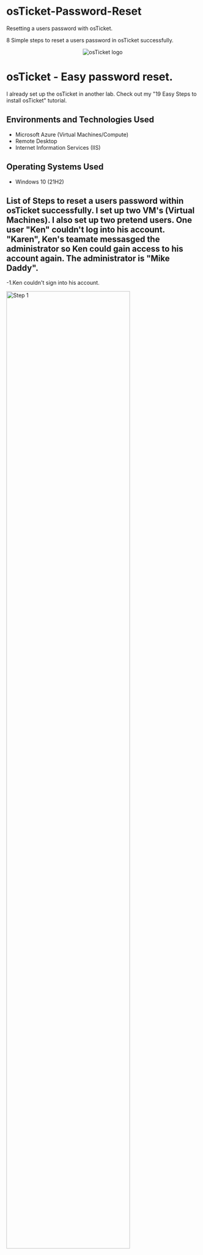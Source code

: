 # osTicket-Password-Reset
Resetting a users password with osTicket.


8 Simple steps to reset a users password in osTicket successfully.
<p align="center">
<img src="https://i.imgur.com/Clzj7Xs.png" alt="osTicket logo"/>
</p>

<h1>osTicket - Easy password reset.</h1>
I already set up the osTicket in another lab. Check out my "19 Easy Steps to install osTicket" tutorial.<br />


<h2>Environments and Technologies Used</h2>

- Microsoft Azure (Virtual Machines/Compute)
- Remote Desktop
- Internet Information Services (IIS)

<h2>Operating Systems Used </h2>

- Windows 10</b> (21H2)

<h2>List of Steps to reset a users password within osTicket successfully. I set up two VM's (Virtual Machines). I also set up two pretend users. One user "Ken" couldn't log into his account. "Karen", Ken's teamate messasged the administrator so Ken could gain access to his account again.  The administrator is "Mike Daddy".</h2>

-1.Ken couldn't sign into his account.

<p>
<img src="https://user-images.githubusercontent.com/126700220/225353175-1a4f67f8-5f6f-45e7-b8e7-991800ed80e0.png" height="80%" width="80%" alt="Step 1"/>
</p>

</p>
<br />

-2.Karen notifies the adminstrators about Ken's dire issue.

<p>
<img src="https://user-images.githubusercontent.com/126700220/225353780-37ad5018-5e42-498a-9739-db1f8b366dea.png" height="80%" width="80%" alt="Step 1"/>
</p>

</p>
<br />

3.The ticket shows up in the osTicket Admin panel.

<p>
<img src="https://user-images.githubusercontent.com/126700220/225354472-3fb1c778-7e19-4e7b-9c22-41e0e4a7047e.png" height="80%" width="80%" alt="Step 1"/>
</p>

</p>
<br />

4. Mike Daddy responds to ticket within the SLA time constraint.

<p>
<img src="https://user-images.githubusercontent.com/126700220/225355126-cf71cec3-bf82-4f8a-932d-e47bf1e70731.png" height="80%" width="80%" alt="Step 1"/>
</p>

</p>
<br />

5. Mike Daddy went to "Agent Panel" then "Users" and selected Ken in the ticket system.

<p>
<img src="https://user-images.githubusercontent.com/126700220/225355950-289978b5-3c1b-475b-a04c-5aa6610c6500.png" height="80%" width="80%" alt="Step 1"/>
</p>

</p>
<br />

6. Mike Daddy selected "Send password reset email" under the more tab.

<p>
<img src="https://user-images.githubusercontent.com/126700220/225356160-36a9dfc4-9825-415d-ae8f-7c97b5fe9ab8.png" height="80%" width="80%" alt="Step 1"/>
</p>

</p>
<br />

7. Ken reset his password and logged into his account.

<p>
<img src="https://user-images.githubusercontent.com/126700220/225356696-48b6fc15-68dd-46f5-aa12-2c6fa3ff2f8f.png" height="80%" width="80%" alt="Step 1"/>
</p>

</p>
<br />

8. Ken is happy he can log into his account again!

<p>
<img src="https://user-images.githubusercontent.com/126700220/225357127-7f0ed954-3790-4b8a-8a1e-341049b294db.png" height="80%" width="80%" alt="Step 1"/>
</p>

</p>
<br />

9. Mike follows up with Ken and closes Ken's ticket successfully.

<p>
<img src="https://user-images.githubusercontent.com/126700220/225357549-a428a9f3-7ebf-4221-afdb-ad2ac1f007f3.png" height="80%" width="80%" alt="Step 1"/>
</p>

</p>
<br />
